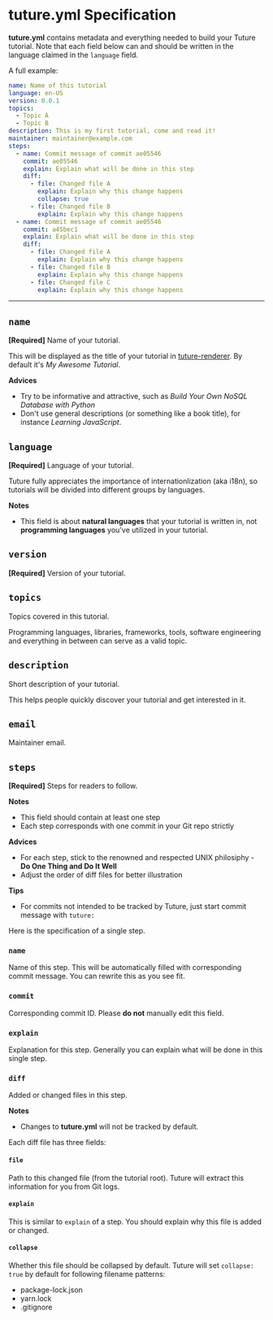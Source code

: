 # tuture.yml Specification

**tuture.yml** contains metadata and everything needed to build your Tuture tutorial. Note that each field below can and should be written in the language claimed in the `language` field.

A full example:

```yaml
name: Name of this tutorial
language: en-US
version: 0.0.1
topics:
  - Topic A
  - Topic B
description: This is my first tutorial, come and read it!
maintainer: maintainer@example.com
steps:
  - name: Commit message of commit ae05546
    commit: ae05546
    explain: Explain what will be done in this step
    diff:
      - file: Changed file A
        explain: Explain why this change happens
        collapse: true
      - file: Changed file B
        explain: Explain why this change happens
  - name: Commit message of commit ae05546
    commit: a45bec1
    explain: Explain what will be done in this step
    diff:
      - file: Changed file A
        explain: Explain why this change happens
      - file: Changed file B
        explain: Explain why this change happens
      - file: Changed file C
        explain: Explain why this change happens
```

---

## `name`

**[Required]** Name of your tutorial.

This will be displayed as the title of your tutorial in [tuture-renderer](https://github.com/tutureproject/renderer). By default it's *My Awesome Tutorial*.

**Advices**

- Try to be informative and attractive, such as *Build Your Own NoSQL Database with Python*
- Don't use general descriptions (or something like a book title), for instance *Learning JavaScript*.

## `language`

**[Required]** Language of your tutorial.

Tuture fully appreciates the importance of internationlization (aka i18n), so tutorials will be divided into different groups by languages.

**Notes**

- This field is about **natural languages** that your tutorial is written in, not **programming languages** you've utilized in your tutorial.

## `version`

**[Required]** Version of your tutorial.

## `topics`

Topics covered in this tutorial.

Programming languages, libraries, frameworks, tools, software engineering and everything in between can serve as a valid topic.

## `description`

Short description of your tutorial.

This helps people quickly discover your tutorial and get interested in it.

## `email`

Maintainer email.

## `steps`

**[Required]** Steps for readers to follow.

**Notes**

- This field should contain at least one step
- Each step corresponds with one commit in your Git repo strictly

**Advices**

- For each step, stick to the renowned and respected UNIX philosiphy - **Do One Thing and Do It Well**
- Adjust the order of diff files for better illustration

**Tips**

- For commits not intended to be tracked by Tuture, just start commit message with `tuture:`

Here is the specification of a single step.

### `name`

Name of this step. This will be automatically filled with corresponding commit message. You can rewrite this as you see fit.

### `commit`

Corresponding commit ID. Please **do not** manually edit this field.

### `explain`

Explanation for this step. Generally you can explain what will be done in this single step.

### `diff`

Added or changed files in this step.

**Notes**

- Changes to **tuture.yml** will not be tracked by default.

Each diff file has three fields:

#### `file`

Path to this changed file (from the tutorial root). Tuture will extract this information for you from Git logs.

#### `explain`

This is similar to `explain` of a step. You should explain why this file is added or changed.

#### `collapse`

Whether this file should be collapsed by default. Tuture will set `collapse: true` by default for following filename patterns:

- package-lock.json
- yarn.lock
- .gitignore
